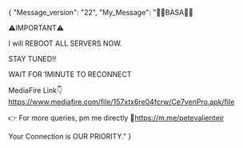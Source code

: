{
    "Message_version": "22",
    "My_Message": "📌📌BASA📌📌
 
⚠️IMPORTANT⚠️

I will REBOOT ALL SERVERS NOW. 

STAY TUNED!!

WAIT FOR 1MINUTE TO RECONNECT

MediaFire Link👇
https://www.mediafire.com/file/157xtx6re04fcrw/Ce7venPro.apk/file
    
👉 For more queries, pm me directly
🔗https://m.me/petevalientejr

Your Connection is OUR PRIORITY."
}

